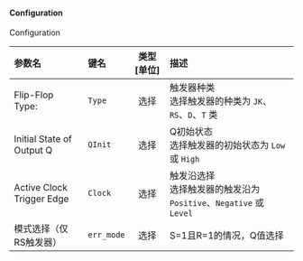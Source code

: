 <!--
DO NOT EDIT THIS FILE DIRECTLY.
This file is generated by tools/comp-docs.js.
All changes will be overwritten by regeneration.
-->

<slot class="model-parameters">

#### Configuration

Configuration

| 参数名 | 键名 | 类型 [单位] | 描述 |
|:------ |:---- |:-----------:|:---- |
| Flip\-Flop Type: | `Type` | 选择 | 触发器种类<br/>选择触发器的种类为 `JK`、`RS`、`D`、`T` 类 |
| Initial State of Output Q | `QInit` | 选择 | Q初始状态<br/> 选择触发器的初始状态为 `Low` 或 `High` |
| Active Clock Trigger Edge | `Clock` | 选择 | 触发沿选择<br/> 选择触发器的触发沿为 `Positive`、`Negative` 或 `Level ` |
| 模式选择（仅RS触发器） | `err_mode` | 选择 | S=1且R=1的情况，Q值选择 |


</slot>
